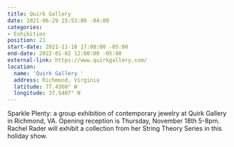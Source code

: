 ```yaml
---
title: Quirk Gallery
date: 2021-06-29 15:53:00 -04:00
categories:
- Exhibition
position: 21
start-date: 2021-11-18 17:00:00 -05:00
end-date: 2022-01-02 12:00:00 -05:00
external-link: https://www.quirkgallery.com/
location:
  name: 'Quirk Gallery '
  address: Richmond, Virginia
  latitude: 77.4360° W
  longitude: 37.5407° N
---
```


Sparkle Plenty: a group exhibition of contemporary jewelry at Quirk Gallery in Richmond, VA. 
Opening reception is Thursday, November 18th 5-8pm. 
Rachel Rader will exhibit a collection from her String Theory Series in this holiday show. 